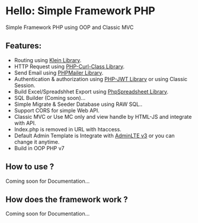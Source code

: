 # Hello: Simple Framework PHP
Simple Framework PHP using OOP and Classic MVC

## Features:
- Routing using [Klein Library](https://github.com/klein/klein.php).
- HTTP Request using [PHP-Curl-Class Library](https://github.com/php-curl-class/php-curl-class).
- Send Email using [PHPMailer Library](https://github.com/PHPMailer/PHPMailer).
- Authentication & authorization using [PHP-JWT Library](https://github.com/firebase/php-jwt) or using Classic Session.
- Build Excel/Spreadshhet Export using [PhpSpreadsheet Library](https://github.com/PHPOffice/PhpSpreadsheet).
- SQL Builder (Coming soon)...
- Simple Migrate & Seeder Database using RAW SQL..
- Support CORS for simple Web API.
- Classic MVC or Use MC only and view handle by HTML-JS and integrate with API.
- Index.php is removed in URL with htaccess.
- Default Admin Template is Integrate with [AdminLTE v3](https://github.com/ColorlibHQ/AdminLTE) or you can change it anytime.
- Build in OOP PHP v7

## How to use ?
Coming soon for Documentation...

## How does the framework work ?
Coming soon for Documentation...
